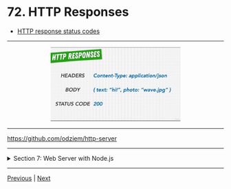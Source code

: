 # 72. HTTP Responses

-   [HTTP response status codes](https://developer.mozilla.org/en-US/docs/Web/HTTP/Status)

---

<p align="center" >
    <img src="../imags/72_HTTP-Responses.png" width="60%" >
</p>

---

https://github.com/odziem/http-server

---

<details>
  <summary> Section 7: Web Server with Node.js </summary>

  - [Codebase: http-server](../src/s7_http-server/)

</details>

---

[Previous](./71_HTTP-Requests.md) | [Next](./73_Our-First-Webserver.md)